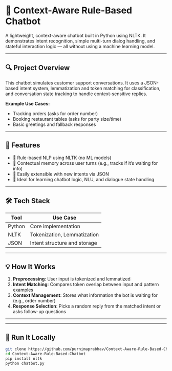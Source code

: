 # 🤖 Context-Aware Rule-Based Chatbot

A lightweight, context-aware chatbot built in Python using NLTK. It demonstrates intent recognition, simple multi-turn dialog handling, and stateful interaction logic — all without using a machine learning model.

---

## 🔍 Project Overview

This chatbot simulates customer support conversations. It uses a JSON-based intent system, lemmatization and token matching for classification, and conversation state tracking to handle context-sensitive replies.

**Example Use Cases:**
- Tracking orders (asks for order number)
- Booking restaurant tables (asks for party size/time)
- Basic greetings and fallback responses

---

## 🧠 Features

- 🔹 Rule-based NLP using NLTK (no ML models)
- 🔹 Contextual memory across user turns (e.g., tracks if it’s waiting for info)
- 🔹 Easily extensible with new intents via JSON
- 🔹 Ideal for learning chatbot logic, NLU, and dialogue state handling

---

## 🛠 Tech Stack

| Tool     | Use Case                     |
|----------|------------------------------|
| Python   | Core implementation          |
| NLTK     | Tokenization, Lemmatization  |
| JSON     | Intent structure and storage |

---

## 💡 How It Works

1. **Preprocessing**: User input is tokenized and lemmatized
2. **Intent Matching**: Compares token overlap between input and pattern examples
3. **Context Management**: Stores what information the bot is waiting for (e.g., order number)
4. **Response Selection**: Picks a random reply from the matched intent or asks follow-up questions

---

---

## 🚀 Run It Locally

```bash
git clone https://github.com/purnimaprabhav/Context-Aware-Rule-Based-Chatbot.git
cd Context-Aware-Rule-Based-Chatbot
pip install nltk
python chatbot.py

